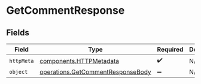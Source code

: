 # GetCommentResponse


## Fields

| Field                                                                                  | Type                                                                                   | Required                                                                               | Description                                                                            |
| -------------------------------------------------------------------------------------- | -------------------------------------------------------------------------------------- | -------------------------------------------------------------------------------------- | -------------------------------------------------------------------------------------- |
| `httpMeta`                                                                             | [components.HTTPMetadata](../../models/components/httpmetadata.md)                     | :heavy_check_mark:                                                                     | N/A                                                                                    |
| `object`                                                                               | [operations.GetCommentResponseBody](../../models/operations/getcommentresponsebody.md) | :heavy_minus_sign:                                                                     | N/A                                                                                    |